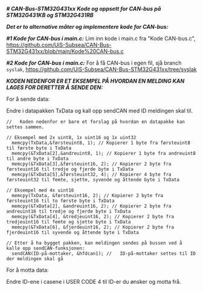 ***# CAN-Bus-STM32G431xx***
***Kode og oppsett for CAN-bus på STM32G431KB og STM32G431RB***

***Det er to alternative måter og implementere kode for CAN-bus:***

***#1 Kode for CAN-bus i main.c:***
Lim inn kode i main.c fra "Kode CAN-bus.c", https://github.com/UiS-Subsea/CAN-Bus-STM32G431xx/blob/main/Kode%20CAN-bus.c

***#2 Kode for CAN-bus i main.c:***
For å få CAN-bus i egen fil, sjå branch `syslak`, https://github.com/UiS-Subsea/CAN-Bus-STM32G431xx/tree/syslak



***KODEN NEDENFOR ER ET EKSEMPEL PÅ HVORDAN EN MELDING KAN LAGES FOR DERETTER Å SENDE DEN:*** 

For å sende data: 

Endre i datapakken TxData og kall opp sendCAN med ID meldingen skal til. 

```//   Bygger datapaken som skal sendes. Datapakken består av 8 byte.
//   Koden nedenfor er bare et forslag på hvordan en datapakke kan settes sammen. 

// Eksempel med 2x uint8, 1x uint16 og 1x uint32 
  memcpy(TxData,&førsteuint8, 1); // Kopierer 1 byte fra førsteuint8 til første byte i TxData 
  memcpy(&TxData[2],&andreuint8, 1); // Kopierer 1 byte fra andreuint8 til andre byte i TxData 
  memcpy(&TxData[3],&førsteuint16, 2); // Kopierer 2 byte fra førsteuint16 til tredje og fjerde byte i TxData 
  memcpy(&TxData[5],&førsteuint32, 4); // Kopierer 4 byte fra førsteuint32 til femte, sjette, syvende og åttende byte i TxData 
  
// Eksempel med 4x uint16 
  memcpy(TxData, &førsteuint16, 2); // Kopierer 2 byte fra førsteuint16 til to første byte i TxData 
  memcpy(&TxData[2], &andreuint16, 2); // Kopierer 2 byte fra andreuint16 til tredje og fjerde byte i TxData 
  memcpy(&TxData[4], &tredjeuint16, 2); // Kopierer 2 byte fra tredjeuint16 til femte og sjette byte i TxData 
  memcpy(&TxData[6], &fjerdeuint16, 2); // Kopierer 2 byte fra fjerdeuint16 til syvende og åttende byte i TxData 

// Etter å ha bygget pakken, kan meldingen sendes på bussen ved å kalle opp sendCAN-funksjonen: 
  sendCAN(ID-på-mottaker, &hfdcan1); //   ID-på-mottaker settes til ID der meldingen skal gå
  ```

 
For å motta data: 

Endre ID-ene i casene i USER CODE 4 til ID-er du ønsker og motta frå. 
